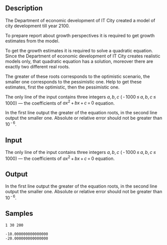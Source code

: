 ## Description

<div><p>The Department of economic development of IT City created a model of city development till year 2100.</p><p>To prepare report about growth perspectives it is required to get growth estimates from the model.</p><p>To get the growth estimates it is required to solve a quadratic equation. Since the Department of economic development of IT City creates realistic models only, that quadratic equation has a solution, moreover there are exactly two different real roots.</p><p>The greater of these roots corresponds to the optimistic scenario, the smaller one corresponds to the pessimistic one. Help to get these estimates, first the optimistic, then the pessimistic one.</p></div><div class="input-specification"><p>The only line of the input contains three integers <span class="tex-span"><i>a</i>, <i>b</i>, <i>c</i></span> (<span class="tex-span"> - 1000 ≤ <i>a</i>, <i>b</i>, <i>c</i> ≤ 1000</span>) — the coefficients of <span class="tex-span"><i>ax</i><sup class="upper-index">2</sup> + <i>bx</i> + <i>c</i> = 0</span> equation.</p></div><div class="output-specification"><p>In the first line output the greater of the equation roots, in the second line output the smaller one. Absolute or relative error should not be greater than <span class="tex-span">10<sup class="upper-index"> - 6</sup></span>.</p></div>

## Input

<p>The only line of the input contains three integers <span class="tex-span"><i>a</i>, <i>b</i>, <i>c</i></span> (<span class="tex-span"> - 1000 ≤ <i>a</i>, <i>b</i>, <i>c</i> ≤ 1000</span>) — the coefficients of <span class="tex-span"><i>ax</i><sup class="upper-index">2</sup> + <i>bx</i> + <i>c</i> = 0</span> equation.</p>

## Output

<p>In the first line output the greater of the equation roots, in the second line output the smaller one. Absolute or relative error should not be greater than <span class="tex-span">10<sup class="upper-index"> - 6</sup></span>.</p>

## Samples

```input1
1 30 200

```

```output1
-10.000000000000000
-20.000000000000000
```



